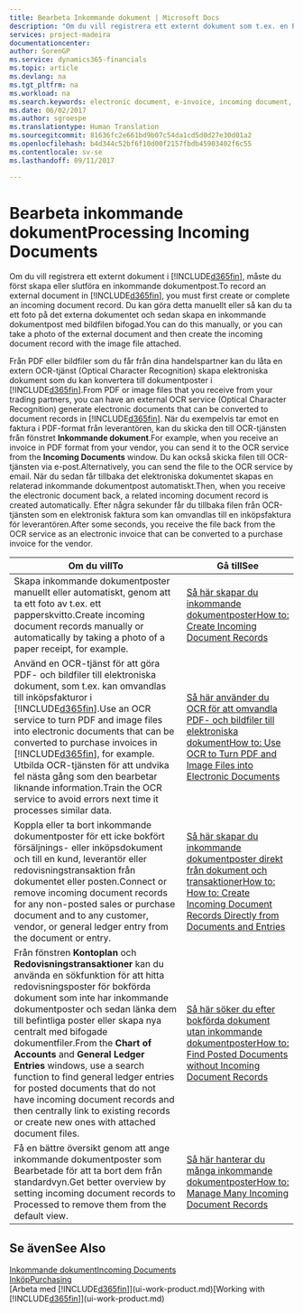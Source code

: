 ```yaml
---
title: Bearbeta Inkommande dokument | Microsoft Docs
description: "Om du vill registrera ett externt dokument som t.ex. en PDF i Dynamics 365 for Financials, måste du först skapa eller slutföra en inkommande dokumentpost."
services: project-madeira
documentationcenter: 
author: SorenGP
ms.service: dynamics365-financials
ms.topic: article
ms.devlang: na
ms.tgt_pltfrm: na
ms.workload: na
ms.search.keywords: electronic document, e-invoice, incoming document, OCR, ecommerce, document exchange, import invoice
ms.date: 06/02/2017
ms.author: sgroespe
ms.translationtype: Human Translation
ms.sourcegitcommit: 81636fc2e661bd9b07c54da1cd5d0d27e30d01a2
ms.openlocfilehash: b4d344c52bf6f10d00f2157fbdb45903402f6c55
ms.contentlocale: sv-se
ms.lasthandoff: 09/11/2017

---
```

# <a name="processing-incoming-documents"></a><span data-ttu-id="c6eec-103">Bearbeta inkommande dokument</span><span class="sxs-lookup"><span data-stu-id="c6eec-103">Processing Incoming Documents</span></span>
<span data-ttu-id="c6eec-104">Om du vill registrera ett externt dokument i [!INCLUDE[d365fin](includes/d365fin_md.md)], måste du först skapa eller slutföra en inkommande dokumentpost.</span><span class="sxs-lookup"><span data-stu-id="c6eec-104">To record an external document in [!INCLUDE[d365fin](includes/d365fin_md.md)], you must first create or complete an incoming document record.</span></span> <span data-ttu-id="c6eec-105">Du kan göra detta manuellt eller så kan du ta ett foto på det externa dokumentet och sedan skapa en inkommande dokumentpost med bildfilen bifogad.</span><span class="sxs-lookup"><span data-stu-id="c6eec-105">You can do this manually, or you can take a photo of the external document and then create the incoming document record with the image file attached.</span></span>

<span data-ttu-id="c6eec-106">Från PDF eller bildfiler som du får från dina handelspartner kan du låta en extern OCR-tjänst (Optical Character Recognition) skapa elektroniska dokument som du kan konvertera till dokumentposter i [!INCLUDE[d365fin](includes/d365fin_md.md)].</span><span class="sxs-lookup"><span data-stu-id="c6eec-106">From PDF or image files that you receive from your trading partners, you can have an external OCR service (Optical Character Recognition) generate electronic documents that can be converted to document records in [!INCLUDE[d365fin](includes/d365fin_md.md)].</span></span> <span data-ttu-id="c6eec-107">När du exempelvis tar emot en faktura i PDF-format från leverantören, kan du skicka den till OCR-tjänsten från fönstret **Inkommande dokument**.</span><span class="sxs-lookup"><span data-stu-id="c6eec-107">For example, when you receive an invoice in PDF format from your vendor, you can send it to the OCR service from the **Incoming Documents** window.</span></span> <span data-ttu-id="c6eec-108">Du kan också skicka filen till OCR-tjänsten via e-post.</span><span class="sxs-lookup"><span data-stu-id="c6eec-108">Alternatively, you can send the file to the OCR service by email.</span></span> <span data-ttu-id="c6eec-109">När du sedan får tillbaka det elektroniska dokumentet skapas en relaterad inkommande dokumentpost automatiskt.</span><span class="sxs-lookup"><span data-stu-id="c6eec-109">Then, when you receive the electronic document back, a related incoming document record is created automatically.</span></span> <span data-ttu-id="c6eec-110">Efter några sekunder får du tillbaka filen från OCR-tjänsten som en elektronisk faktura som kan omvandlas till en inköpsfaktura för leverantören.</span><span class="sxs-lookup"><span data-stu-id="c6eec-110">After some seconds, you receive the file back from the OCR service as an electronic invoice that can be converted to a purchase invoice for the vendor.</span></span>

| <span data-ttu-id="c6eec-111">Om du vill</span><span class="sxs-lookup"><span data-stu-id="c6eec-111">To</span></span> | <span data-ttu-id="c6eec-112">Gå till</span><span class="sxs-lookup"><span data-stu-id="c6eec-112">See</span></span> |
| --- | --- |
| <span data-ttu-id="c6eec-113">Skapa inkommande dokumentposter manuellt eller automatiskt, genom att ta ett foto av t.ex. ett papperskvitto.</span><span class="sxs-lookup"><span data-stu-id="c6eec-113">Create incoming document records manually or automatically by taking a photo of a paper receipt, for example.</span></span> |[<span data-ttu-id="c6eec-114">Så här skapar du inkommande dokumentposter</span><span class="sxs-lookup"><span data-stu-id="c6eec-114">How to: Create Incoming Document Records</span></span>](across-how-create-income-document-records.md) |
| <span data-ttu-id="c6eec-115">Använd en OCR-tjänst för att göra PDF- och bildfiler till elektroniska dokument, som t.ex. kan omvandlas till inköpsfakturor i [!INCLUDE[d365fin](includes/d365fin_md.md)].</span><span class="sxs-lookup"><span data-stu-id="c6eec-115">Use an OCR service to turn PDF and image files into electronic documents that can be converted to purchase invoices in [!INCLUDE[d365fin](includes/d365fin_md.md)], for example.</span></span> <span data-ttu-id="c6eec-116">Utbilda OCR-tjänsten för att undvika fel nästa gång som den bearbetar liknande information.</span><span class="sxs-lookup"><span data-stu-id="c6eec-116">Train the OCR service to avoid errors next time it processes similar data.</span></span> |[<span data-ttu-id="c6eec-117">Så här använder du OCR för att omvandla PDF- och bildfiler till elektroniska dokument</span><span class="sxs-lookup"><span data-stu-id="c6eec-117">How to: Use OCR to Turn PDF and Image Files into Electronic Documents</span></span>](across-how-use-ocr-pdf-images-files.md) |
| <span data-ttu-id="c6eec-118">Koppla eller ta bort inkommande dokumentposter för ett icke bokfört försäljnings- eller inköpsdokument och till en kund, leverantör eller redovisningstransaktion från dokumentet eller posten.</span><span class="sxs-lookup"><span data-stu-id="c6eec-118">Connect or remove incoming document records for any non-posted sales or purchase document and to any customer, vendor, or general ledger entry from the document or entry.</span></span> |[<span data-ttu-id="c6eec-119">Så här skapar du inkommande dokumentposter direkt från dokument och transaktioner</span><span class="sxs-lookup"><span data-stu-id="c6eec-119">How to: How to: Create Incoming Document Records Directly from Documents and Entries</span></span>](across-how-connect-disconnect-income-document-records.md) |
| <span data-ttu-id="c6eec-120">Från fönstren **Kontoplan** och **Redovisningstransaktioner** kan du använda en sökfunktion för att hitta redovisningsposter för bokförda dokument som inte har inkommande dokumentposter och sedan länka dem till befintliga poster eller skapa nya centralt med bifogade dokumentfiler.</span><span class="sxs-lookup"><span data-stu-id="c6eec-120">From the **Chart of Accounts** and **General Ledger Entries** windows, use a search function to find general ledger entries for posted documents that do not have incoming document records and then centrally link to existing records or create new ones with attached document files.</span></span> |[<span data-ttu-id="c6eec-121">Så här söker du efter bokförda dokument utan inkommande dokumentposter</span><span class="sxs-lookup"><span data-stu-id="c6eec-121">How to: Find Posted Documents without Incoming Document Records</span></span>](across-how-find-posted-documents-without-income-document-records.md) |
| <span data-ttu-id="c6eec-122">Få en bättre översikt genom att ange inkommande dokumentposter som Bearbetade för att ta bort dem från standardvyn.</span><span class="sxs-lookup"><span data-stu-id="c6eec-122">Get better overview by setting incoming document records to Processed to remove them from the default view.</span></span> |[<span data-ttu-id="c6eec-123">Så här hanterar du många inkommande dokumentposter</span><span class="sxs-lookup"><span data-stu-id="c6eec-123">How to: Manage Many Incoming Document Records</span></span>](across-how-manage-many-income-document-records.md) |

## <a name="see-also"></a><span data-ttu-id="c6eec-124">Se även</span><span class="sxs-lookup"><span data-stu-id="c6eec-124">See Also</span></span>
[<span data-ttu-id="c6eec-125">Inkommande dokument</span><span class="sxs-lookup"><span data-stu-id="c6eec-125">Incoming Documents</span></span>](across-income-documents.md)  
[<span data-ttu-id="c6eec-126">Inköp</span><span class="sxs-lookup"><span data-stu-id="c6eec-126">Purchasing</span></span>](purchasing-manage-purchasing.md)  
<span data-ttu-id="c6eec-127">[Arbeta med [!INCLUDE[d365fin](includes/d365fin_md.md)]](ui-work-product.md)</span><span class="sxs-lookup"><span data-stu-id="c6eec-127">[Working with [!INCLUDE[d365fin](includes/d365fin_md.md)]](ui-work-product.md)</span></span>

